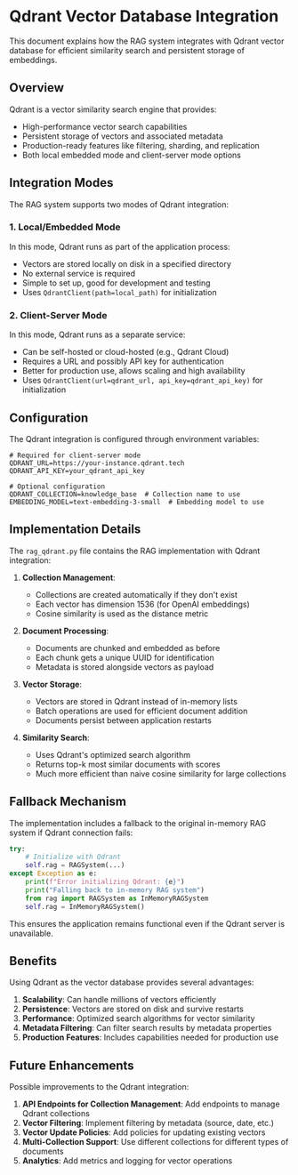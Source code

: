 # Qdrant Vector Database Integration

This document explains how the RAG system integrates with Qdrant vector database for efficient similarity search and persistent storage of embeddings.

## Overview

Qdrant is a vector similarity search engine that provides:
- High-performance vector search capabilities
- Persistent storage of vectors and associated metadata
- Production-ready features like filtering, sharding, and replication
- Both local embedded mode and client-server mode options

## Integration Modes

The RAG system supports two modes of Qdrant integration:

### 1. Local/Embedded Mode

In this mode, Qdrant runs as part of the application process:
- Vectors are stored locally on disk in a specified directory
- No external service is required
- Simple to set up, good for development and testing
- Uses `QdrantClient(path=local_path)` for initialization

### 2. Client-Server Mode

In this mode, Qdrant runs as a separate service:
- Can be self-hosted or cloud-hosted (e.g., Qdrant Cloud)
- Requires a URL and possibly API key for authentication
- Better for production use, allows scaling and high availability
- Uses `QdrantClient(url=qdrant_url, api_key=qdrant_api_key)` for initialization

## Configuration

The Qdrant integration is configured through environment variables:

```
# Required for client-server mode
QDRANT_URL=https://your-instance.qdrant.tech
QDRANT_API_KEY=your_qdrant_api_key

# Optional configuration
QDRANT_COLLECTION=knowledge_base  # Collection name to use
EMBEDDING_MODEL=text-embedding-3-small  # Embedding model to use
```

## Implementation Details

The `rag_qdrant.py` file contains the RAG implementation with Qdrant integration:

1. **Collection Management**:
   - Collections are created automatically if they don't exist
   - Each vector has dimension 1536 (for OpenAI embeddings)
   - Cosine similarity is used as the distance metric

2. **Document Processing**:
   - Documents are chunked and embedded as before
   - Each chunk gets a unique UUID for identification
   - Metadata is stored alongside vectors as payload

3. **Vector Storage**:
   - Vectors are stored in Qdrant instead of in-memory lists
   - Batch operations are used for efficient document addition
   - Documents persist between application restarts

4. **Similarity Search**:
   - Uses Qdrant's optimized search algorithm
   - Returns top-k most similar documents with scores
   - Much more efficient than naive cosine similarity for large collections

## Fallback Mechanism

The implementation includes a fallback to the original in-memory RAG system if Qdrant connection fails:

```python
try:
    # Initialize with Qdrant
    self.rag = RAGSystem(...)
except Exception as e:
    print(f"Error initializing Qdrant: {e}")
    print("Falling back to in-memory RAG system")
    from rag import RAGSystem as InMemoryRAGSystem
    self.rag = InMemoryRAGSystem()
```

This ensures the application remains functional even if the Qdrant server is unavailable.

## Benefits

Using Qdrant as the vector database provides several advantages:

1. **Scalability**: Can handle millions of vectors efficiently
2. **Persistence**: Vectors are stored on disk and survive restarts
3. **Performance**: Optimized search algorithms for vector similarity
4. **Metadata Filtering**: Can filter search results by metadata properties
5. **Production Features**: Includes capabilities needed for production use

## Future Enhancements

Possible improvements to the Qdrant integration:

1. **API Endpoints for Collection Management**: Add endpoints to manage Qdrant collections
2. **Vector Filtering**: Implement filtering by metadata (source, date, etc.)
3. **Vector Update Policies**: Add policies for updating existing vectors
4. **Multi-Collection Support**: Use different collections for different types of documents
5. **Analytics**: Add metrics and logging for vector operations